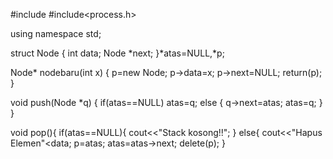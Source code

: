 #include<iostream>
#include<process.h>
 
using namespace std;
 
struct Node
{
	int data;
	Node *next;
}*atas=NULL,*p;
 
Node* nodebaru(int x)
{
	p=new Node;
	p->data=x;
	p->next=NULL;
	return(p);
}
 
void push(Node *q)
{
	if(atas==NULL)
	atas=q;
	else
	{
	q->next=atas;
	atas=q;
	}
}
 
void pop(){
	if(atas==NULL){
	cout<<"Stack kosong!!";
	}
	else{
	cout<<"Hapus Elemen"<<atas->data;
	p=atas;
	atas=atas->next;
	delete(p);
	}
